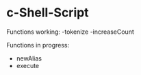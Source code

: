 # c-Shell-Script
Functions working:
-tokenize
-increaseCount

Functions in progress:
- newAlias
- execute
